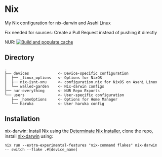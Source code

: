 # Nix
My Nix configuration for nix-darwin and Asahi Linux

Fix needed for sources: Create a Pull Request instead of pushing it directly 

NUR: [![Build and populate cache](https://github.com/harukafractus/nix/actions/workflows/nur.yml/badge.svg)](https://github.com/harukafractus/nix/actions/workflows/nur.yml)

## Directory
```
.
├── devices             <- Device-specific configuration
│  ├── _linux_options   <- Options for NixOS
│  ├── nix-isnt-xnu     <- configuration.nix for NixOS on Asahi Linux
│  └── walled-garden    <- Nix-darwin configs
├── nur-everything      <- NUR Repo Exports
└── users               <- User-specific configuration
   ├── _homeOptions     <- Options for Home Manager
   └── haruka           <- User haruka config
```


## Installation
nix-darwin: Install Nix using the [Determinate Nix Installer](https://github.com/DeterminateSystems/nix-installer), clone the repo, install [nix-darwin](https://github.com/LnL7/nix-darwin) using:
```
nix run --extra-experimental-features "nix-command flakes" nix-darwin -- switch --flake .#[device_name]
```